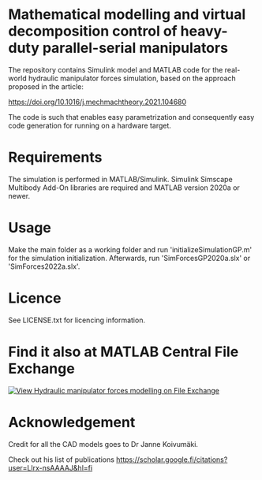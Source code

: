 # Mathematical modelling and virtual decomposition control of heavy-duty parallel-serial manipulators
The repository contains Simulink model and MATLAB code for the real-world hydraulic manipulator forces simulation, based on the approach proposed in the article:

https://doi.org/10.1016/j.mechmachtheory.2021.104680

The code is such that enables easy parametrization and consequently easy code generation for running on a hardware target.

# Requirements
The simulation is performed in MATLAB/Simulink. Simulink Simscape Multibody Add-On libraries are required and MATLAB version 2020a or newer.

# Usage
Make the main folder as a working folder and run 'initializeSimulationGP.m' for the simulation initialization. Afterwards, run 'SimForcesGP2020a.slx' or 'SimForces2022a.slx'.

# Licence
See LICENSE.txt for licencing information.

# Find it also at MATLAB Central File Exchange

[![View Hydraulic manipulator forces modelling on File Exchange](https://www.mathworks.com/matlabcentral/images/matlab-file-exchange.svg)](https://se.mathworks.com/matlabcentral/fileexchange/98464-hydraulic-manipulator-forces-modelling)

# Acknowledgement

Credit for all the CAD models goes to Dr Janne Koivumäki.

Check out his list of publications https://scholar.google.fi/citations?user=Llrx-nsAAAAJ&hl=fi
